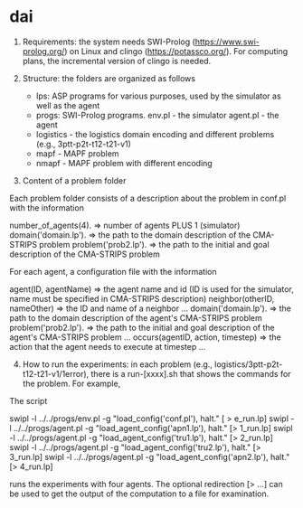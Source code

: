 # dai

1. Requirements: the system needs SWI-Prolog (https://www.swi-prolog.org/) on Linux and  clingo (https://potassco.org/). For computing plans, the incremental version of clingo is needed. 

2. Structure: the folders are organized as follows

	* lps: ASP programs for various purposes, used by the simulator as well as the agent 
	* progs: SWI-Prolog programs. 
	  env.pl - the simulator 
	  agent.pl - the agent 
	* logistics - the logistics domain encoding and different problems (e.g., 3ptt-p2t-t12-t21-v1) 
	* mapf - MAPF problem 
	* nmapf - MAPF problem with different encoding 	

3. Content of a problem folder 

Each problem folder consists of a description about the problem in conf.pl with the information 

number_of_agents(4). 		=> number of agents PLUS 1 (simulator) 
domain('domain.lp').			=> the path to the domain description of the CMA-STRIPS problem 
problem('prob2.lp').			=> the path to the initial and goal description of the CMA-STRIPS problem 

For each agent, a configuration file with the information 

agent(ID, agentName) 			=> the agent name and id (ID is used for the simulator, name must be specified in CMA-STRIPS description) 
neighbor(otherID, nameOther)	=> the ID and name of a neighbor 
... 
domain('domain.lp').			=> the path to the domain description of the agent's CMA-STRIPS problem 
problem('prob2.lp').			=> the path to the initial and goal description of the agent's CMA-STRIPS problem 
... 
occurs(agentID, action, timestep) 	=> the action that the agent needs to execute at timestep 
... 

4. How to run the experiments: in each problem (e.g., logistics/3ptt-p2t-t12-t21-v1/1error), there is a run-[xxxx].sh that shows the commands for the problem. For example, 

The script 

swipl -l ../../progs/env.pl -g "load_config('conf.pl'), halt." 			 [ > e_run.lp] 
swipl -l ../../progs/agent.pl -g "load_agent_config('apn1.lp'), halt." 	 [> 1_run.lp] 
swipl -l ../../progs/agent.pl -g "load_agent_config('tru1.lp'), halt." 	 [> 2_run.lp] 
swipl -l ../../progs/agent.pl -g "load_agent_config('tru2.lp'), halt."		 [> 3_run.lp] 
swipl -l ../../progs/agent.pl -g "load_agent_config('apn2.lp'), halt."	 [> 4_run.lp] 
  	    
runs the experiments with four agents.  The optional redirection [> ...] can be used to get the output of the computation to a file for examination. 


